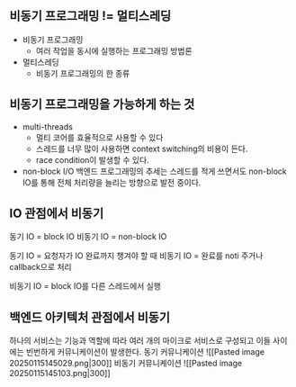 ## 비동기 프로그래밍 != 멀티스레딩
- 비동기 프로그래밍
	- 여러 작업을 동시에 실행하는 프로그래밍 방법론
- 멀티스레딩
	- 비동기 프로그래밍의 한 종류
## 비동기 프로그래밍을 가능하게 하는 것
- multi-threads
	- 멀티 코어를 효율적으로 사용할 수 있다
	- 스레드를 너무 많이 사용하면 context switching의 비용이 든다.
	- race condition이 발생할 수 있다.
- non-block I/O
백엔드 프로그래밍의 추세는 스레드를 적게 쓰면서도 non-block IO를 통해 전체 처리량을 늘리는 방향으로 발전 중이다.


## IO 관점에서 비동기
동기 IO = block IO
비동기 IO = non-block IO

동기 IO = 요청자가 IO 완료까지 챙겨야 할 때
비동기 IO = 완료를 noti 주거나 callback으로 처리

비동기 IO = block IO를 다른 스레드에서 실행
## 백엔드 아키텍처 관점에서 비동기
하나의 서비스는 기능과 역할에 따라 여러 개의 마이크로 서비스로 구성되고 이들 사이에는 빈번하게 커뮤니케이션이 발생한다.
동기 커뮤니케이션
![[Pasted image 20250115145029.png|300]]
비동기 커뮤니케이션
![[Pasted image 20250115145103.png|300]]